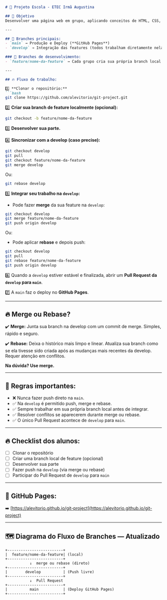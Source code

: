 ````markdown
# 🚀 Projeto Escola - ETEC Irmã Augustina

## 🎯 Objetivo
Desenvolver uma página web em grupo, aplicando conceitos de HTML, CSS, JavaScript e Git colaborativo, utilizando um fluxo de trabalho muito próximo do mercado.

---

## 🌳 Branches principais:
- `main` → Produção e Deploy (**GitHub Pages**)
- `develop` → Integração das features (todos trabalham diretamente nela)

### 🚧 Branches de desenvolvimento:
- `feature/nome-da-feature` → Cada grupo cria sua própria branch local para desenvolver sua parte.

---

## 🔥 Fluxo de trabalho:

1️⃣ **Clonar o repositório:**
```bash
git clone https://github.com/alevitorio/git-project.git
````

2️⃣ **Criar sua branch de feature localmente (opcional):**

```bash
git checkout -b feature/nome-da-feature
```

3️⃣ **Desenvolver sua parte.**

4️⃣ **Sincronizar com a develop (caso precise):**

```bash
git checkout develop
git pull
git checkout feature/nome-da-feature
git merge develop
```

Ou:

```bash
git rebase develop
```

5️⃣ **Integrar seu trabalho na `develop`:**

* Pode fazer **merge** da sua feature na `develop`:

```bash
git checkout develop
git merge feature/nome-da-feature
git push origin develop
```

Ou:

* Pode aplicar **rebase** e depois push:

```bash
git checkout develop
git pull
git rebase feature/nome-da-feature
git push origin develop
```

6️⃣ Quando a `develop` estiver estável e finalizada, abrir um **Pull Request da `develop` para `main`**.

7️⃣ A `main` faz o deploy no **GitHub Pages**.

---

## 🔥 Merge ou Rebase?

✔️ **Merge:** Junta sua branch na develop com um commit de merge. Simples, rápido e seguro.

✔️ **Rebase:** Deixa o histórico mais limpo e linear. Atualiza sua branch como se ela tivesse sido criada após as mudanças mais recentes da develop. Requer atenção em conflitos.

**Na dúvida? Use merge.**

---

## 🛑 Regras importantes:

* ❌ Nunca fazer push direto na `main`.
* ✅ Na `develop` é permitido push, merge e rebase.
* ✅ Sempre trabalhar em sua própria branch local antes de integrar.
* ✅ Resolver conflitos se aparecerem durante merge ou rebase.
* ✅ O único Pull Request acontece de `develop` para `main`.

---

## 🔥 Checklist dos alunos:

* [ ] Clonar o repositório
* [ ] Criar uma branch local de feature (opcional)
* [ ] Desenvolver sua parte
* [ ] Fazer push na `develop` (via merge ou rebase)
* [ ] Participar do Pull Request de `develop` para `main`

---

## 🚀 GitHub Pages:

➡️ [https://alevitorio.github.io/git-project](https://alevitorio.github.io/git-project)

---

## 🗺️ **Diagrama do Fluxo de Branches — Atualizado**

```plaintext
+-------------------------+
|  feature/nome-da-feature| (local)
+-------------------------+
           ↓  merge ou rebase (direto)
+-------------------------+
|        develop          | (Push livre)
+-------------------------+
           ↓  Pull Request
+-------------------------+
|          main           | (Deploy GitHub Pages)
+-------------------------+
```

